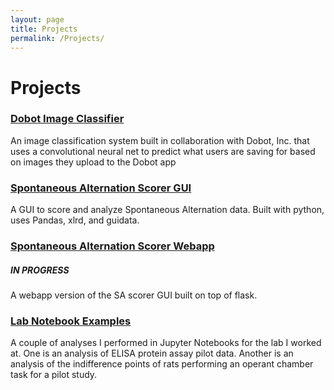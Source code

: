 ```yaml
---
layout: page
title: Projects
permalink: /Projects/
---
```


# Projects

### [Dobot Image Classifier](https://github.com/andrewfulton9/capstone_project)

An image classification system built in collaboration with Dobot, Inc. that uses a convolutional neural net to predict what users are saving for based on images they upload to the Dobot app

### [Spontaneous Alternation Scorer GUI](https://github.com/andrewfulton9/SA_scorer_gui)

A GUI to score and analyze Spontaneous Alternation data. Built with python, uses Pandas, xlrd, and guidata.

### [Spontaneous Alternation Scorer Webapp](https://github.com/andrewfulton9/SA_scorer_webapp)
##### IN PROGRESS

A webapp version of the SA scorer GUI built on top of flask.

### [Lab Notebook Examples](https://github.com/andrewfulton9/lab_notebook_examples)

A couple of analyses I performed in Jupyter Notebooks for the lab I worked at. One is an analysis of ELISA protein assay pilot data. Another is an analysis of the indifference points of rats performing an operant chamber task for a pilot study.
